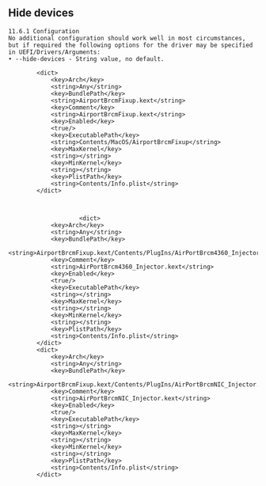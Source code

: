 


## Hide devices

```angular2html
11.6.1 Configuration
No additional configuration should work well in most circumstances, but if required the following options for the driver may be specified in UEFI/Drivers/Arguments:
• --hide-devices - String value, no default.
```




			<dict>
				<key>Arch</key>
				<string>Any</string>
				<key>BundlePath</key>
				<string>AirportBrcmFixup.kext</string>
				<key>Comment</key>
				<string>AirportBrcmFixup.kext</string>
				<key>Enabled</key>
				<true/>
				<key>ExecutablePath</key>
				<string>Contents/MacOS/AirportBrcmFixup</string>
				<key>MaxKernel</key>
				<string></string>
				<key>MinKernel</key>
				<string></string>
				<key>PlistPath</key>
				<string>Contents/Info.plist</string>
			</dict>



            			<dict>
				<key>Arch</key>
				<string>Any</string>
				<key>BundlePath</key>
				<string>AirportBrcmFixup.kext/Contents/PlugIns/AirPortBrcm4360_Injector.kext</string>
				<key>Comment</key>
				<string>AirPortBrcm4360_Injector.kext</string>
				<key>Enabled</key>
				<true/>
				<key>ExecutablePath</key>
				<string></string>
				<key>MaxKernel</key>
				<string></string>
				<key>MinKernel</key>
				<string></string>
				<key>PlistPath</key>
				<string>Contents/Info.plist</string>
			</dict>
			<dict>
				<key>Arch</key>
				<string>Any</string>
				<key>BundlePath</key>
				<string>AirportBrcmFixup.kext/Contents/PlugIns/AirPortBrcmNIC_Injector.kext</string>
				<key>Comment</key>
				<string>AirPortBrcmNIC_Injector.kext</string>
				<key>Enabled</key>
				<true/>
				<key>ExecutablePath</key>
				<string></string>
				<key>MaxKernel</key>
				<string></string>
				<key>MinKernel</key>
				<string></string>
				<key>PlistPath</key>
				<string>Contents/Info.plist</string>
			</dict>